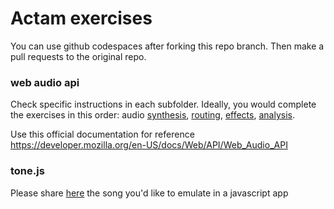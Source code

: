 # Actam exercises 

You can use github codespaces after forking this repo branch. Then make a pull requests to the original repo.

### web audio api

Check specific instructions in each subfolder.
Ideally, you would complete the exercises in this order: audio [synthesis](webaudio_exercises/synthesis), [routing](webaudio_exercises/routing), [effects](webaudio_exercises/effects), [analysis](webaudio_exercises/analysis).

Use this official documentation for reference https://developer.mozilla.org/en-US/docs/Web/API/Web_Audio_API

### tone.js

Please share [here](https://forms.gle/EKzyaYY2g6qAkb116) the song you'd like to emulate in a javascript app

